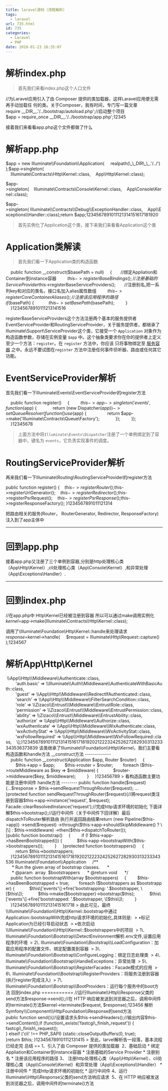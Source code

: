 ```yaml
---
title: laravel源码（流程解析）
tags:
  - laravel
url: 735.html
id: 735
categories:
  - Laravel
  - PHP
date: 2018-01-23 16:35:07
---
```


解析index.php
===========

> 首先我们来看index.php这个人口文件

//为Laravel应用引入了由 Composer 提供的类加载器，这样Laravel应用便无需再手动加载任 何的类。关于Composer，我有时间，专门写一篇文章require \_\_DIR\_\_.'/../bootstrap/autoload.php';//启动整个项目$app = require\_once \_\_DIR__.'/../bootstrap/app.php';12345

接着我们来看看app.php这个文件都做了什么

解析app.php
=========

$app = new Illuminate\\Foundation\\Application(
    realpath(\_\_DIR\_\_.'/../')
);$app->singleton(
    Illuminate\\Contracts\\Http\\Kernel::class,    App\\Http\\Kernel::class);

$app->singleton(    Illuminate\\Contracts\\Console\\Kernel::class,    App\\Console\\Kernel::class);

$app->singleton( Illuminate\\Contracts\\Debug\\ExceptionHandler::class,    App\\Exceptions\\Handler::class);return $app;1234567891011121314151617181920

> 首先实例化了Application这个类，接下来我们来看看Application这个类

Application类解读
==============

> 首先我们看一下Application类的构造函数

    public function __construct($basePath = null)
    {       //绑定Appliation和Container到instance容器
        $this->registerBaseBindings();       //注册基础的Service Provider
        $this->registerBaseServiceProviders();       //注册别名,把一系列key和对应的类名，接口名加入alias属性数组
        $this->registerCoreContainerAliases();       //注册该应用程序的路径
        if ($basePath) {            $this->setBasePath($basePath);
        }
    }12345678910111213141516

registerBaseServiceProviders这个方法注册两个基本的服务提供者EventServiceProvider和RoutingServiceProvider，关于服务提供者，都继承了Illuminate\\Support\\ServiceProvider这个类，它接受一个 `Application` 对象作为构造函数参数，存储在实例变量 `$app` 中。这个抽象类要求你在你的提供者上定义至少一个方法：`register`。在 `register` 方法中，你应该 只将事物绑定至 [服务容器](https://laravel-china.org/docs/5.1/container) 之中。永远不要试图在`register` 方法中注册任何事件侦听器、路由或任何其它功能。

EventServiceProvider解析
======================

首先我们看一下Illuminate\\Events\\EventServiceProvider的register方法

    public function register()
    {
        $this->app->singleton('events', function ($app) {
            return (new Dispatcher($app))->setQueueResolver(function () use ($app) {
                return $app->make('Illuminate\\Contracts\\Queue\\Factory');
            });
        });
    }12345678

> 上面方法中将`Illuminate\Events\Dispatcher`注册了一个单例绑定到了容器中，键名为 `events`，它负责实现事件的调度。

RoutingServiceProvider解析
========================

再来我们看一下Illuminate\\Routing\\RoutingServiceProvider的register方法

public function register()
{    $this->registerRouter();    $this->registerUrlGenerator();    $this->registerRedirector();    $this->registerPsrRequest();    $this->registerPsrResponse();    $this->registerResponseFactory();
}1234567891011121314

把路由相关的服务(Router， RouterGenerator, Redirector, ResponseFactory)注入到了app主体中

* * *

回到app.php
=========

接着app.php又注册了三个单例到容器,分别是http处理核心类（App\\Http\\Kernel）,cli处理核心类（App\\Console\\Kernel）,和异常处理（App\\Exceptions\\Handler）.

* * *

回到index.php
===========

//在app.php中 Http\\Kernel已经被注册到容器 所以可以通过make调用实例化$kernel = $app->make(Illuminate\\Contracts\\Http\\Kernel::class);

调用了\\Illuminate\\Foundation\\Http\\Kernel::handle来处理请求
$response = $kernel->handle(
    $request = Illuminate\\Http\\Request::capture()
);1234567

解析App\\Http\\Kernel
===================

<?php

namespace App\\Http;

use Illuminate\\Foundation\\Http\\Kernel as HttpKernel;

class Kernel extends HttpKernel{
    /**
     * 注册应用程序的全局HTTP中间件。
     */
    protected $middleware = \[
        \\Illuminate\\Foundation\\Http\\Middleware\\CheckForMaintenanceMode::class,        \\App\\Http\\Middleware\\EncryptCookies::class,        \\Illuminate\\Cookie\\Middleware\\AddQueuedCookiesToResponse::class,        \\Illuminate\\Session\\Middleware\\StartSession::class,        \\Illuminate\\View\\Middleware\\ShareErrorsFromSession::class,        \\App\\Http\\Middleware\\VerifyCsrfToken::class,    \];

    /**
     * 注册应用程序路由中间件。
     */
    protected $routeMiddleware = \[
        'authenticate' => \\App\\Http\\Middleware\\Authenticate::class,
        'auth.basic' => \\Illuminate\\Auth\\Middleware\\AuthenticateWithBasicAuth::class,
        'guest' => \\App\\Http\\Middleware\\RedirectIfAuthenticated::class,
        'search' => \\App\\Http\\Middleware\\FilterSearchCondition::class,
        'role' => \\Zizaco\\Entrust\\Middleware\\EntrustRole::class,
        'permission' => \\Zizaco\\Entrust\\Middleware\\EntrustPermission::class,
        'ability' => \\Zizaco\\Entrust\\Middleware\\EntrustAbility::class,
        'authorize' => \\App\\Http\\Middleware\\Authorize::class,
        'wxAuthenticate' => \\App\\Http\\Middleware\\WxAuthenticate::class,
        'wxActivityStat' => \\App\\Http\\Middleware\\WxActivityStat::class,
        'wxFollowRequired' => \\App\\Http\\Middleware\\WxFollowRequired::class,    \];}123456789101112131415161718192021222324252627282930313233343536373839

该类继承了Illuminate\\Foundation\\Http\\Kernel，我们主要看构造函数和handle方法

__construct方法
-------------

    public function __construct(Application $app, Router $router)
    {
        $this->app = $app;        $this->router = $router;        foreach ($this->routeMiddleware as $key => $middleware) {            $router->middleware($key, $middleware);
        }
    }123456789

> 看构造函数主要功能是注册中间件

handle方法
--------

public function handle($request){...$response = $this->sendRequestThroughRouter($request);
...
}protected function sendRequestThroughRouter($request){//將request类注册到容器$this->app->instance('request', $request);

Facade::clearResolvedInstance('request');//完成http请求环境的初始化 下面详解$this->bootstrap();//运行中间件（关于中间件下回详解）最后dispatchToRouter解析路由 执行并返回路由结果return (new Pipeline($this->app))
->send($request)
->through($this->app->shouldSkipMiddleware() ? \[\] : $this->middleware)
->then($this->dispatchToRouter());
}public function bootstrap()
    {
        if (! $this->app->hasBeenBootstrapped()) {            $this->app->bootstrapWith($this->bootstrappers());
        }
    }protected function bootstrappers()
    {
        return $this->bootstrappers;
    }123456789101112131415161718192021222324252627282930313233343536

Illuminate\\Foundation\\Application

    /**
     * Run the given array of bootstrap classes.
     *
     * @param  array  $bootstrappers
     * @return void
     */
    public function bootstrapWith(array $bootstrappers)
    {
        $this->hasBeenBootstrapped = true;        foreach ($bootstrappers as $bootstrapper) {            $this\['events'\]->fire('bootstrapping: '.$bootstrapper, \[$this\]);            $this->make($bootstrapper)->bootstrap($this);            $this\['events'\]->fire('bootstrapped: '.$bootstrapper, \[$this\]);
        }
    }123456789101112131415161718

> 由此可见，最终\\Illuminate\\Foundation\\Http\\Kernel::bootstrap中通过Application::bootstrapWith完成http请求环境的初始化,具体则是:   
> •标记Application为已经引导启动状态   
> •依次启动\\Illuminate\\Foundation\\Http\\Kernel::$bootstrappers中的项目   
> 1\. Illuminate\\Foundation\\Bootstrap\\DetectEnvironment解析.env文件,设置应用程序的环境   
> 2\. Illuminate\\Foundation\\Bootstrap\\LoadConfiguration：加载应用程序的配置文件、绑定配置类到容器   
> 3\. Illuminate\\Foundation\\Bootstrap\\ConfigureLogging：绑定日志处理类   
> 4\. Illuminate\\Foundation\\Bootstrap\\HandleExceptions：异常处理   
> 5\. Illuminate\\Foundation\\Bootstrap\\RegisterFacades：Facade模式的应用   
> 6\. Illuminate\\Foundation\\Bootstrap\\RegisterProviders：将服务注册到容器(执行register完成注入)   
> 7\. Illuminate\\Foundation\\Bootstrap\\BootProviders：运行每个服务中的boot方法

回到index.php
===========

//运行Illuminate\\Http\\Response父类的send方法$response->send();//在 HTTP 响应被发送到浏览器之后，调用中间件的terminate()方法$kernel->terminate($request, $response);123456

解析Symfony\\Component\\HttpFoundation\\Response的send方法

public function send(){//设置请求头$this->sendHeaders();//输出内容$this->sendContent();if (function\_exists('fastcgi\_finish_request')) {
fastcgi\_finish\_request();
} elseif ('cli' !== PHP_SAPI) {static::closeOutputBuffers(0, true);
}return $this;
}123456789101112131415

> 至此，larvel解析告一段落，基本流程已经走完

总结
==

1、引入了由 Composer 提供的类加载器   
2、基础启动

*   绑定Appliation和Container到instance容器
    
*   注册基础的Service Provider
    
*   注册别名
    
*   注册该应用程序的路径
    

3、 注册http处理核心类（App\\Http\\Kernel）、cli处理核心类（App\\Console\\Kernel）和异常处理（App\\Exceptions\\Handler）

*   注册中间件
    
*   完成http请求环境的初始化
    
*   运行中间件
    

4、运行Illuminate\\Http\\Response父类的send方法响应请求   
5、在 HTTP 响应被发送到浏览器之后，调用中间件的terminate()方法